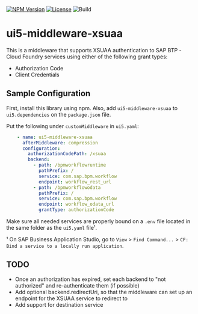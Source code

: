 [![NPM Version](http://img.shields.io/npm/v/ui5-middleware-xsuaa.svg?style=flat-square)](https://npmjs.com/package/ui5-middleware-xsuaa)
[![License](http://img.shields.io/npm/l/ui5-middleware-xsuaa.svg?style=flat-square)](http://opensource.org/licenses/MIT)
![Build](https://github.com/jotasom/ui5-middleware-xsuaa/actions/workflows/npm-publish.yml/badge.svg)

# ui5-middleware-xsuaa

This is a middleware that supports XSUAA authentication to SAP BTP - Cloud Foundry services using either of the following grant types:
- Authorization Code
- Client Credentials

## Sample Configuration

First, install this library using npm. Also, add `ui5-middleware-xsuaa` to `ui5.dependencies` on the `package.json` file.

Put the following under `customMiddleware` in `ui5.yaml`:

```yaml
    - name: ui5-middleware-xsuaa
      afterMiddleware: compression
      configuration:
        authorizationCodePath: /xsuaa
        backend:
          - path: /bpmworkflowruntime
            pathPrefix: /
            service: com.sap.bpm.workflow
            endpoint: workflow_rest_url
          - path: /bpmworkflowodata
            pathPrefix: /
            service: com.sap.bpm.workflow
            endpoint: workflow_odata_url
            grantType: authorizationCode
```

Make sure all needed services are properly bound on a `.env` file located in the same folder as the `ui5.yaml` file¹.

¹ On SAP Business Application Studio, go to `View` > `Find Command...` > `CF: Bind a service to a locally run application`.

## TODO

- Once an authorization has expired, set each backend to "not authorized" and re-authenticate them (if possible)
- Add optional backend.redirectUri, so that the middleware can set up an endpoint for the XSUAA service to redirect to
- Add support for destination service
